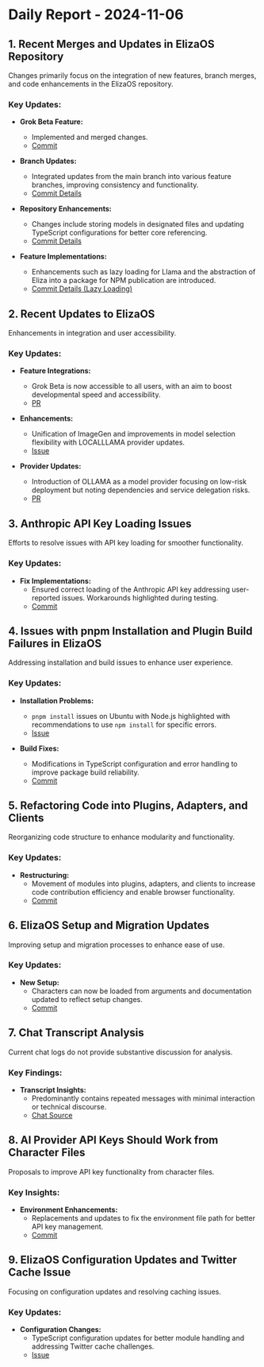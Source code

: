 # Daily Report - 2024-11-06

## 1. Recent Merges and Updates in ElizaOS Repository
Changes primarily focus on the integration of new features, branch merges, and code enhancements in the ElizaOS repository.

### Key Updates:
- **Grok Beta Feature:**  
  - Implemented and merged changes.  
  - [Commit](https://github.com/elizaOS/eliza/commit/39ce28ec165616f806c0492066250292e227d850)

- **Branch Updates:**  
  - Integrated updates from the main branch into various feature branches, improving consistency and functionality.  
  - [Commit Details](https://github.com/elizaOS/eliza/commit/6853b43f5f7c3ebd43ec5d63ea78e196b87479bf)

- **Repository Enhancements:**  
  - Changes include storing models in designated files and updating TypeScript configurations for better core referencing.  
  - [Commit Details](https://github.com/elizaOS/eliza/commit/d1683bdedc0880f635b2aaffe9a2108b4aa6321f)

- **Feature Implementations:**  
  - Enhancements such as lazy loading for Llama and the abstraction of Eliza into a package for NPM publication are introduced.  
  - [Commit Details (Lazy Loading)](https://github.com/elizaOS/eliza/commit/c06e5984e0685673118908a5b1fcab36e5e07d81)

## 2. Recent Updates to ElizaOS
Enhancements in integration and user accessibility.

### Key Updates:
- **Feature Integrations:**  
  - Grok Beta is now accessible to all users, with an aim to boost developmental speed and accessibility.  
  - [PR](https://github.com/elizaOS/eliza/pull/216)

- **Enhancements:**  
  - Unification of ImageGen and improvements in model selection flexibility with LOCALLLAMA provider updates.  
  - [Issue](https://github.com/elizaOS/eliza/issues/223)

- **Provider Updates:**  
  - Introduction of OLLAMA as a model provider focusing on low-risk deployment but noting dependencies and service delegation risks.  
  - [PR](https://github.com/elizaOS/eliza/pull/221)

## 3. Anthropic API Key Loading Issues
Efforts to resolve issues with API key loading for smoother functionality.

### Key Updates:
- **Fix Implementations:**  
  - Ensured correct loading of the Anthropic API key addressing user-reported issues. Workarounds highlighted during testing.  
  - [Commit](https://github.com/elizaOS/eliza/commit/84d5b10e9e9611997110c143dc964a2e27fbc209)

## 4. Issues with pnpm Installation and Plugin Build Failures in ElizaOS
Addressing installation and build issues to enhance user experience.

### Key Updates:
- **Installation Problems:**  
  - `pnpm install` issues on Ubuntu with Node.js highlighted with recommendations to use `npm install` for specific errors.  
  - [Issue](https://github.com/elizaOS/eliza/issues/215)

- **Build Fixes:**  
  - Modifications in TypeScript configuration and error handling to improve package build reliability.  
  - [Commit](https://github.com/elizaOS/eliza/commit/d4268b389cb31a990048cdc8966e7bbe00b68d03)

## 5. Refactoring Code into Plugins, Adapters, and Clients
Reorganizing code structure to enhance modularity and functionality.

### Key Updates:
- **Restructuring:**  
  - Movement of modules into plugins, adapters, and clients to increase code contribution efficiency and enable browser functionality.  
  - [Commit](https://github.com/elizaOS/eliza/commit/504890b08f1a6d798124ca24bd6d5336915ffd65)

## 6. ElizaOS Setup and Migration Updates
Improving setup and migration processes to enhance ease of use.

### Key Updates:
- **New Setup:**  
  - Characters can now be loaded from arguments and documentation updated to reflect setup changes.  
  - [Commit](https://github.com/elizaOS/eliza/commit/ad34b7862cbdb5e23161ee0e16ec223548b83e23)

## 7. Chat Transcript Analysis
Current chat logs do not provide substantive discussion for analysis.

### Key Findings:
- **Transcript Insights:**  
  - Predominantly contains repeated messages with minimal interaction or technical discourse.  
  - [Chat Source](https://discord.com/channels/1253563208833433701/1326603270893867064)

## 8. AI Provider API Keys Should Work from Character Files
Proposals to improve API key functionality from character files.

### Key Insights:
- **Environment Enhancements:**  
  - Replacements and updates to fix the environment file path for better API key management.  
  - [Commit](https://github.com/elizaOS/eliza/commit/d59135793e53af203debee4438159dde36591bb2)

## 9. ElizaOS Configuration Updates and Twitter Cache Issue
Focusing on configuration updates and resolving caching issues.

### Key Updates:
- **Configuration Changes:**  
  - TypeScript configuration updates for better module handling and addressing Twitter cache challenges.  
  - [Issue](https://github.com/elizaOS/eliza/issues/230)
